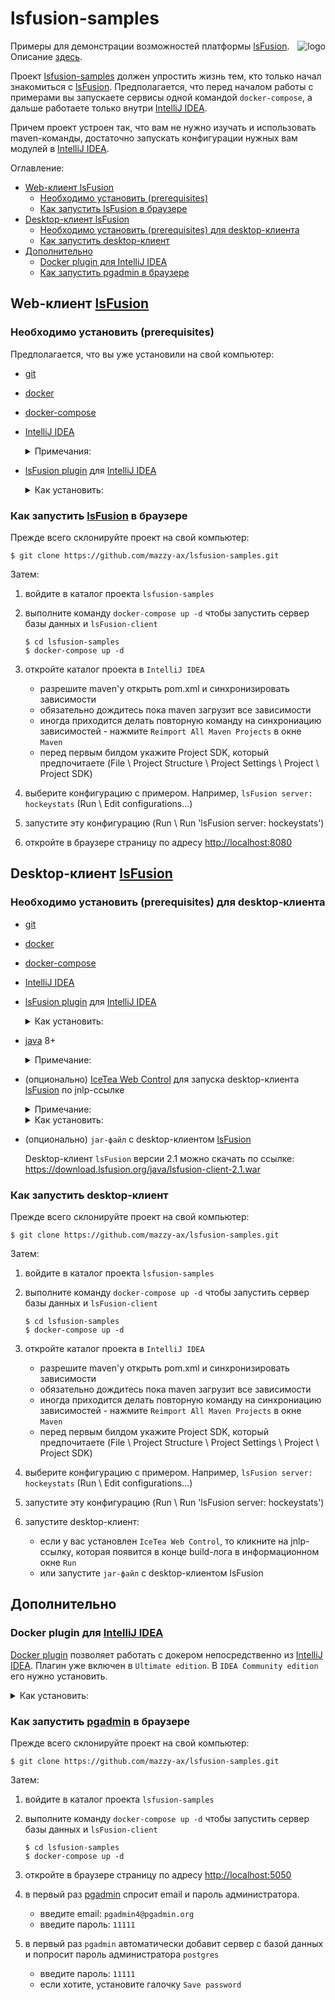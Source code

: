 # lsfusion-samples

[project]:https://github.com/mazzy-ax/lsfusion-samples
[license]:https://github.com/mazzy-ax/lsfusion-samples/blob/master/LICENSE
[lsFusion]:https://lsfusion.org/
[docpage]:https://documentation.lsfusion.org/pages/viewpage.action?pageId=2228236
[IntelliJ IDEA]:https://www.jetbrains.com/idea/
[pgadmin]:https://www.pgadmin.org/

<img alt="logo" src="https://lsfusion.org/themes/lsfusion/assets/images/i-logo-lsfusion.svg" align="right">

Примеры для демонстрации возможностей платформы [lsFusion]. Описание [здесь][docpage]. 

Проект [lsfusion-samples][project] должен упростить жизнь тем, кто только начал знакомиться с [lsFusion].
Предполагается, что перед началом работы с примерами вы запускаете сервисы одной командой `docker-compose`,
а дальше работаете только внутри [IntelliJ IDEA].

Причем проект устроен так, что вам не нужно изучать и использовать maven-команды,
достаточно запускать конфигурации нужных вам модулей в [IntelliJ IDEA].

Оглавление:

* [Web-клиент lsFusion](#Web-клиент-lsFusion)
  * [Необходимо установить (prerequisites)](#Необходимо-установить-prerequisites)
  * [Как запустить lsFusion в браузере](#Как-запустить-lsFusion-в-браузере)
* [Desktop-клиент lsFusion](#Desktop-клиент-lsFusion)
  * [Необходимо установить (prerequisites) для desktop-клиента](#Необходимо-установить-prerequisites-для-desktop-клиента)
  * [Как запустить desktop-клиент](#Как-запустить-desktop-клиент)
* [Дополнительно](#Дополнительно)
  * [Docker plugin для IntelliJ IDEA](#Docker-plugin-для-IntelliJ-IDEA)
  * [Как запустить pgadmin в браузере](#Как-запустить-pgadmin-в-браузере)

## Web-клиент [lsFusion]

### Необходимо установить (prerequisites)

Предполагается, что вы уже установили на свой компьютер:

* [git](https://git-scm.com/download/)
* [docker](https://docs.docker.com/install/)
* [docker-compose](https://docs.docker.com/compose/install/)
* [IntelliJ IDEA]

  <details>
  <summary>
  Примечания:
  </summary>
  
  1. Для работы с демонстрационными примерами достаточно установить `Community Edition`
  1. На Ubuntu `IDEA Community Edition` можно найти в штатной утилите `Ubuntu software`
     или установить безо всяких заморочек через `snap`:

     ```
     sudo snap install intellij-idea-community --classic 
     ```
     
  </details>
     
* [lsFusion plugin](https://plugins.jetbrains.com/plugin/7601-lsfusion/) для [IntelliJ IDEA]

  <details>
  <summary>
  Как установить:
  </summary>

  * откройте `File \ Settings \ Plugins` в `IDEA`
  * найдите плагин `lsFusion` и нажмите `Install`
    
  </details>

### Как запустить [lsFusion] в браузере

Прежде всего склонируйте проект на свой компьютер:

```
$ git clone https://github.com/mazzy-ax/lsfusion-samples.git
```

Затем:

1. войдите в каталог проекта `lsfusion-samples`
1. выполните команду `docker-compose up -d` чтобы запустить сервер базы данных и `lsFusion-client`

    ```
    $ cd lsfusion-samples
    $ docker-compose up -d
    ```

1. откройте каталог проекта в `IntelliJ IDEA`

   * разрешите maven'у открыть pom.xml и синхронизировать зависимости
   * обязательно дождитесь пока maven загрузит все зависимости
   * иногда приходится делать повторную команду на синхрониацию зависимостей - нажмите `Reimport All Maven Projects` в окне `Maven`
   * перед первым билдом укажите Project SDK, который предпочитаете (File \ Project Structure \ Project Settings \ Project \ Project SDK)
    
1. выберите конфигурацию с примером. Например, `lsFusion server: hockeystats` (Run \ Edit configurations...)
1. запустите эту конфигурацию (Run \ Run 'lsFusion server: hockeystats')
1. откройте в браузере страницу по адресу <http://localhost:8080>

## Desktop-клиент [lsFusion]

### Необходимо установить (prerequisites) для desktop-клиента

* [git](https://git-scm.com/download/)
* [docker](https://docs.docker.com/install/)
* [docker-compose](https://docs.docker.com/compose/install/)
* [IntelliJ IDEA]
* [lsFusion plugin](https://plugins.jetbrains.com/plugin/7601-lsfusion/) для [IntelliJ IDEA]

  <details>
  <summary>
  Как установить:
  </summary>

  * откройте `File \ Settings \ Plugins` в `IDEA`
  * найдите плагин `lsFusion` и нажмите `Install`
    
  </details>

* [java](https://www.java.com) 8+

  <details>
  <summary>
  Примечание:
  </summary>
    
  в Ubuntu достаточно выполнить команду:
    
    ```
    sudo apt install default-jdk
    ```
    
  </details>
    
* (опционально) [IceTea Web Control](https://icedtea.classpath.org/wiki/IcedTea-Web) для запуска desktop-клиента [lsFusion] по jnlp-ссылке

  <details>
  <summary>
  Примечание:
  </summary>

  `IceTea Web Control` &mdash; это проект, который позволяет запускать
  Java-апплеты при помощи jnlp-ссылок.

  Когда билд модуля [lsFusion] подходит к концу, в log пишется jnlp-ссылка
  на desktop-клиента. Если нажать на нее, то `IceTea Web Control` автоматически запустит desktop-клиент.
  
  Если не установить `IceTea Web Control`, то desktop-клиент придется запускать вручную.

  </details>

  <details>
  <summary>
  Как установить:
  </summary>

  Инструкции по установке можно найти на сайте проекта [IceTea Web Control](https://icedtea.classpath.org/wiki/IcedTea-Web).
  На Ubuntu можно найти и установить в штатной утилите `Ubuntu software`. 

  Вы можете убрать назойливый splash, задав переменные окружения:

    ```
    ICEDTEA_WEB_PLUGIN_SPLASH=none
    ICEDTEA_WEB_SPLASH=none
    ```

  </details>

* (опционально) `jar-файл` с desktop-клиентом [lsFusion]

  Desktop-клиент `lsFusion` версии 2.1 можно скачать по ссылке: <https://download.lsfusion.org/java/lsfusion-client-2.1.war>

### Как запустить desktop-клиент

Прежде всего склонируйте проект на свой компьютер:

```
$ git clone https://github.com/mazzy-ax/lsfusion-samples.git
```

Затем:

1. войдите в каталог проекта `lsfusion-samples`
1. выполните команду `docker-compose up -d` чтобы запустить сервер базы данных и `lsFusion-client`

    ```
    $ cd lsfusion-samples
    $ docker-compose up -d
    ```

1. откройте каталог проекта в `IntelliJ IDEA`

   * разрешите maven'у открыть pom.xml и синхронизировать зависимости
   * обязательно дождитесь пока maven загрузит все зависимости
   * иногда приходится делать повторную команду на синхрониацию зависимостей - нажмите `Reimport All Maven Projects` в окне `Maven`
   * перед первым билдом укажите Project SDK, который предпочитаете (File \ Project Structure \ Project Settings \ Project \ Project SDK)
    
1. выберите конфигурацию с примером. Например, `lsFusion server: hockeystats` (Run \ Edit configurations...)
1. запустите эту конфигурацию (Run \ Run 'lsFusion server: hockeystats')
1. запустите desktop-клиент:

   * если у вас установлен `IceTea Web Control`, то кликните на jnlp-ссылку, которая появится в конце build-лога в информационном окне `Run`
   * или запустите `jar-файл` с desktop-клиентом lsFusion


## Дополнительно

### Docker plugin для [IntelliJ IDEA]

[Docker plugin](https://plugins.jetbrains.com/plugin/7724-docker/) позволяет работать с докером непосредственно из [IntelliJ IDEA].
Плагин уже включен в `Ultimate edition`. В `IDEA Community edition` его нужно установить.

  <details>
  <summary>
  Как установить:
  </summary>

  * откройте `File \ Settings \ Plugins` в `IDEA`
  * найдите плагин `Docker` и нажмите `Install`
    
  </details>

### Как запустить [pgadmin] в браузере

Прежде всего склонируйте проект на свой компьютер:

```
$ git clone https://github.com/mazzy-ax/lsfusion-samples.git
```

Затем:

1. войдите в каталог проекта `lsfusion-samples`
1. выполните команду `docker-compose up -d` чтобы запустить сервер базы данных и `lsFusion-client`

    ```
    $ cd lsfusion-samples
    $ docker-compose up -d
    ```

1. откройте в браузере страницу по адресу <http://localhost:5050>
1. в первый раз [pgadmin] спросит email и пароль администратора.

   * введите email: `pgadmin4@pgadmin.org`
   * введите пароль: `11111`
   
1. в первый раз `pgadmin` автоматически добавит сервер с базой данных и попросит пароль администратора `postgres`

   * введите пароль: `11111`
   * если хотите, установите галочку `Save password`
